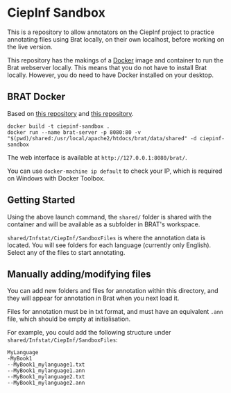 # CiepInf Sandbox

This is a repository to allow annotators on the CiepInf project to practice annotating files using Brat locally, on their own localhost, before working on the live version.

This repository has the makings of a [Docker](https://www.docker.com/) image and container to run the Brat webserver locally. This means that you do not have to install Brat locally. However, you do need to have Docker installed on your desktop.

## BRAT Docker

Based on [this repository](https://github.com/ddevaraj/docker-brat) and [this repository](https://github.com/cassj/brat-docker).

```
docker build -t ciepinf-sandbox .
docker run --name brat-server -p 8080:80 -v "$(pwd)/shared:/usr/local/apache2/htdocs/brat/data/shared" -d ciepinf-sandbox
```

The web interface is available at `http://127.0.0.1:8080/brat/`.

You can use `docker-machine ip default` to check your IP, which is required on Windows with Docker Toolbox.


## Getting Started

Using the above launch command, the `shared/` folder is shared with the container and will be available as a subfolder in BRAT's workspace.

`shared/Infstat/CiepInf/SandboxFiles` is where the annotation data is located. You will see folders for each language (currently only English). Select any of the files to start annotating.

## Manually adding/modifying files

You can add new folders and files for annotation within this directory, and they will appear for annotation in Brat when you next load it.

Files for annotation must be in txt format, and must have an equivalent `.ann` file, which should be empty at initialisation.

For example, you could add the following structure under `shared/Infstat/CiepInf/SandboxFiles`:

```
MyLanguage
-MyBook1
--MyBook1_mylanguage1.txt
--MyBook1_mylanguage1.ann
--MyBook1_mylanguage2.txt
--MyBook1_mylanguage2.ann
```

